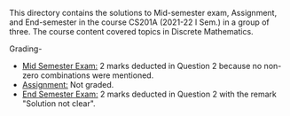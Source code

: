 This directory contains the solutions to Mid-semester exam, Assignment, and End-semester in the course CS201A (2021-22 I Sem.) in a group of three. The course content covered topics in Discrete Mathematics.

Grading-

+ <u>[Mid Semester Exam:](Midsem.pdf)</u> 2 marks deducted in Question 2 because no non-zero combinations were mentioned.
+ <u>[Assignment:](Assignment.pdf)</u> Not graded.
+ <u>[End Semester Exam:](Endsem.pdf)</u> 2 marks deducted in Question 2 with the remark "Solution not clear".